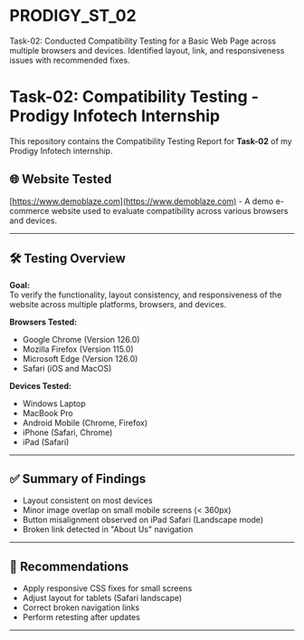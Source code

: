 # PRODIGY_ST_02
Task-02: Conducted Compatibility Testing for a Basic Web Page across multiple browsers and devices. Identified layout, link, and responsiveness issues with recommended fixes.
# Task-02: Compatibility Testing - Prodigy Infotech Internship

This repository contains the Compatibility Testing Report for **Task-02** of my Prodigy Infotech internship.

## 🌐 Website Tested

[https://www.demoblaze.com](https://www.demoblaze.com) - A demo e-commerce website used to evaluate compatibility across various browsers and devices.

---

## 🛠️ Testing Overview

**Goal:**  
To verify the functionality, layout consistency, and responsiveness of the website across multiple platforms, browsers, and devices.

**Browsers Tested:**  
- Google Chrome (Version 126.0)  
- Mozilla Firefox (Version 115.0)  
- Microsoft Edge (Version 126.0)  
- Safari (iOS and MacOS)  

**Devices Tested:**  
- Windows Laptop  
- MacBook Pro  
- Android Mobile (Chrome, Firefox)  
- iPhone (Safari, Chrome)  
- iPad (Safari)  

---

## ✅ Summary of Findings

- Layout consistent on most devices  
- Minor image overlap on small mobile screens (< 360px)  
- Button misalignment observed on iPad Safari (Landscape mode)  
- Broken link detected in "About Us" navigation  

---

## 📌 Recommendations

- Apply responsive CSS fixes for small screens  
- Adjust layout for tablets (Safari landscape)  
- Correct broken navigation links  
- Perform retesting after updates  

---




